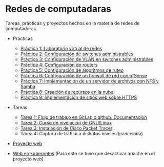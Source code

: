 # Redes de computadaras

Tareas, prácticas y proyectos hechos en la materia de redes de computadoras

* Prácticas
    - [Práctica 1: Laboratorio virtual de redes](practicas/practica-1/)
    - [Práctica 2: Configuración de switches administrables](practicas/practica-2/)
    - [Práctica 3: Configuración de VLAN en switches administrables](practicas/practica-3/)
    - [Práctica 4: Configuración de routers](practicas/practica-4/)
    - [Práctica 5: Configuración de algoritmos de ruteo](practicas/practica-5/)
    - [Práctica 6: Configuración de un firewall de red con pfSense](practicas/practica-6/)
    - [Práctica 7: Implementación de un servidor de archivos con NFS y Samba](practicas/practica-7/)
    - [Práctica 8: Creación de recursos en la nube](practicas/practica-8/)
    - [Práctica 9: Implementación de sitios web sobre HTTPS](practicas/practica-9/)

* Tareas
    - [Tarea 1: Flujo de trabajo en GitLab o github. Documentación](tareas/tarea-1/)
    - [Tarea 2: Curso de nivelación de GNU/Linux](tareas/tarea-2/)
    - [Tarea 3: Instalación de Cisco Packet Tracer](tareas/tarea-3/)
    - Tarea 4: Captura de tráfica a distintos niveles (cancelada)

* [Proyecto web](proyecto-web/)

* [Web en kubernetes](web-kubernetes/)
    (Para esto se tuvo que desactivar apache en el proyecto web)